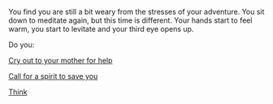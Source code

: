 You find you are still a bit weary from the stresses of your adventure.
You sit down to meditate again, but this time is different.  Your hands
start to feel warm, you start to levitate and your third eye opens up.

Do you:

[Cry out to your mother for help](../cry-out-for-mommy)

[Call for a spirit to save you](../call-spirit)

[Think](../think)


